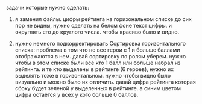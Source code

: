 задачи которые нужно сделать:

1. я заменил файлы. цифры рейтинга на горизональном списке до сих пор не видны, нужно сделать на белом фоне текст цифры. и округлять его до круглого числа. чтобы красиво было и видно.

2. нужно немного подкорректировать Сортировка горизонтального списка: проблема в том что не все герои с 1 и больше баллами отображаются в нем. давай сортировку по ролям уберем. нужно чтобы в этом списке были все кто 1 балл или больше набрал из рейтинга. и те кто выделены в рейтинге (6 героев), нужно их выделять тоже в горизонтальном. нужно чтобы видно было визуально и можно было их отличить. давай цифра рейтинга которая сбоку будет зеленой у выделенных в рейтинге. а синим цветом цифра остаётся у всех у кого больше 0 баллов.